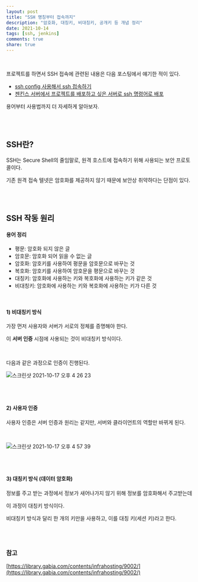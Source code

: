 ```yaml
---
layout: post
title: "SSH 명칭부터 접속까지"
description: "암호화, 대칭키, 비대칭키, 공개키 등 개념 정리"
date: 2021-10-14
tags: [ssh, jenkins]
comments: true
share: true
---
```

<br />

프로젝트를 하면서 SSH 접속에 관련된 내용은 다음 포스팅에서 얘기한 적이 있다.

* [ssh config 사용해서 ssh 접속하기](https://hyerin6.github.io/2021-01-15/ssh-config/)
* [젠킨스 서버에서 프로젝트를 배포하고 싶은 서버로 ssh 명령어로 배포](https://hyerin6.github.io/2020-04-24/0424/)

용어부터 사용법까지 더 자세하게 알아보자.

<br /> 
<br />

## SSH란?

SSH는 Secure Shell의 줄임말로, 원격 호스트에 접속하기 위해 사용되는 보안 프로토콜이다.

기존 원격 접속 텔넷은 암호화를 제공하지 않기 때문에 보안상 취약하다는 단점이 있다.

<br />
<br />

## SSH 작동 원리

#### 용어 정리

- 평문: 암호화 되지 않은 글
- 암호문: 암호화 되어 읽을 수 없는 글
- 암호화: 암호키를 사용하여 평문을 암호문으로 바꾸는 것
- 복호화: 암호키를 사용하여 암호문을 평문으로 바꾸는 것
- 대칭키: 암호화에 사용하는 키와 복호화에 사용하는 키가 같은 것
- 비대칭키: 암호화에 사용하는 키와 복호화에 사용하는 키가 다른 것

<br />

#### 1) 비대칭키 방식

가장 먼저 사용자와 서버가 서로의 정체를 증명해야 한다.

이 **서버 인증** 시점에 사용되는 것이 비대칭키 방식이다.

<br />

다음과 같은 과정으로 인증이 진행된다.

![스크린샷 2021-10-17 오후 4 26 23](https://user-images.githubusercontent.com/33855307/137616683-a4ff545f-a846-47c2-9668-dd5493ac93a2.png)

<br />
<br />

#### 2) 사용자 인증

사용자 인증은 서버 인증과 원리는 같지만, 서버와 클라이언트의 역할만 바뀌게 된다.

<br />

![스크린샷 2021-10-17 오후 4 57 39](https://user-images.githubusercontent.com/33855307/137617660-4a4f3bef-e61f-4bc9-a675-7929698b2746.png)


<br />
<br />

#### 3) 대칭키 방식 (데이터 암호화)

정보를 주고 받는 과정에서 정보가 새어나가지 않기 위해 정보를 암호화해서 주고받는데

이 과정이 대칭키 방식이다.

비대칭키 방식과 달리 한 개의 키만을 사용하고, 이를 대칭 키(세션 키)라고 한다.

<br />
<br />

### 참고

[https://library.gabia.com/contents/infrahosting/9002/](https://library.gabia.com/contents/infrahosting/9002/)

